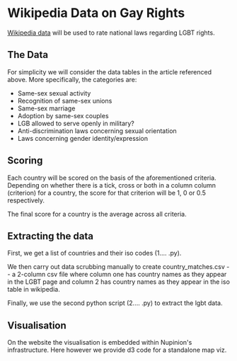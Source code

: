 
# Wikipedia Data on Gay Rights

<a href="https://en.wikipedia.org/wiki/LGBT_rights_by_country_or_territory">Wikipedia data</a> will be used to rate national laws regarding LGBT rights.

## The Data

For simplicity we will consider the data tables in the article referenced above. More specifically, the categories are:
<ul>
	<li>Same-sex sexual activity</li>	
	<li>Recognition of same-sex unions</li>	
	<li>Same-sex marriage</li>	
	<li>Adoption by same-sex couples</li>	
	<li>LGB allowed to serve openly in military?</li>	
	<li>Anti-discrimination laws concerning sexual orientation</li>	
	<li>Laws concerning gender identity/expression</li>
</ul>

## Scoring 

Each country will be scored on the basis of the aforementioned criteria. Depending on whether there is a tick, cross or both in a column column (criterion) for a country, the score for that criterion will be 1, 0 or 0.5 respectively.

The final score for a country is the average across all criteria.


## Extracting the data

First, we get a list of countries and their iso codes (1.... .py).

We then carry out data scrubbing manually to create country_matches.csv -- a 2-column csv file where column one has country names as they appear in the LGBT page and column 2 has country names as they appear in the iso table in wikipedia.

Finally, we use the second python script (2.... .py) to extract the lgbt data.

## Visualisation

On the website the visualisation is embedded within Nupinion's infrastructure. Here however we provide d3 code for a standalone map viz.